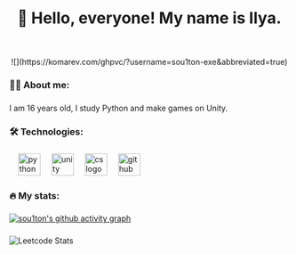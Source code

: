 ###

<h1 align="center">👋 Hello, everyone! My name is Ilya.</h1>
ㅤㅤㅤㅤㅤㅤㅤㅤㅤㅤㅤㅤㅤㅤㅤㅤㅤㅤㅤㅤㅤㅤㅤㅤㅤㅤㅤ<p align="center">![](https://komarev.com/ghpvc/?username=sou1ton-exe&abbreviated=true)</p>

<h3 align="left">👩‍💻  About me: </h3>

###

<p align="left">I am 16 years old, I study Python and make games on Unity.</p>

###

<h3 align="left">🛠 Technologies: </h3>

###

<div align="left">
  <img width="12" />
  <img src="https://skillicons.dev/icons?i=py" height="40" alt="python logo"  />
  <img width="12" />
  <img src="https://skillicons.dev/icons?i=unity" height="40" alt="unity logo"  />
  <img width="12" />
  <img src="https://skillicons.dev/icons?i=cs" height="40" alt="cs logo"  />
  <img width="12" />
  <img src="https://skillicons.dev/icons?i=github" height="40" alt="github logo"  />
  

</div>

###

<h3 align="left">🔥   My stats: </h3>

###

[![sou1ton's github activity graph](https://github-readme-activity-graph.vercel.app/graph?username=sou1ton-exe&theme=high-contrast)](https://github.com/ashutosh00710/github-readme-activity-graph)

###
![Leetcode Stats](https://leetcard.jacoblin.cool/sou1ton?theme=dark) 
